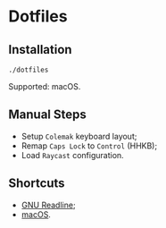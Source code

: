 # Dotfiles

## Installation

```shell
./dotfiles
```

Supported: macOS.

## Manual Steps

- Setup `Colemak` keyboard layout;
- Remap `Caps Lock` to `Control` (HHKB);
- Load `Raycast` configuration.

## Shortcuts

- [GNU Readline](https://en.wikipedia.org/wiki/GNU_Readline);
- [macOS](https://support.apple.com/en-us/HT201236).
